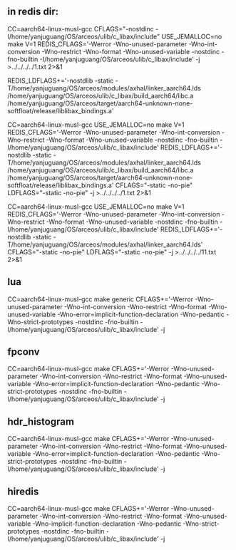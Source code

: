
## in redis dir:
CC=aarch64-linux-musl-gcc CFLAGS="-nostdinc -I/home/yanjuguang/OS/arceos/ulib/c_libax/include" USE_JEMALLOC=no make V=1 REDIS_CFLAGS='-Werror -Wno-unused-parameter -Wno-int-conversion -Wno-restrict -Wno-format -Wno-unused-variable -nostdinc -fno-builtin -I/home/yanjuguang/OS/arceos/ulib/c_libax/include' -j >../../../../1.txt 2>&1

REDIS_LDFLAGS+='-nostdlib -static -T/home/yanjuguang/OS/arceos/modules/axhal/linker_aarch64.lds /home/yanjuguang/OS/arceos/ulib/c_libax/build_aarch64/libc.a /home/yanjuguang/OS/arceos/target/aarch64-unknown-none-softfloat/release/liblibax_bindings.a'

CC=aarch64-linux-musl-gcc USE_JEMALLOC=no make V=1 REDIS_CFLAGS='-Werror -Wno-unused-parameter -Wno-int-conversion -Wno-restrict -Wno-format -Wno-unused-variable -nostdinc -fno-builtin -I/home/yanjuguang/OS/arceos/ulib/c_libax/include' REDIS_LDFLAGS+='-nostdlib -static -T/home/yanjuguang/OS/arceos/modules/axhal/linker_aarch64.lds /home/yanjuguang/OS/arceos/ulib/c_libax/build_aarch64/libc.a /home/yanjuguang/OS/arceos/target/aarch64-unknown-none-softfloat/release/liblibax_bindings.a' CFLAGS="-static -no-pie" LDFLAGS="-static -no-pie" -j >../../../../1.txt 2>&1

CC=aarch64-linux-musl-gcc USE_JEMALLOC=no make V=1 REDIS_CFLAGS='-Werror -Wno-unused-parameter -Wno-int-conversion -Wno-restrict -Wno-format -Wno-unused-variable -nostdinc -fno-builtin -I/home/yanjuguang/OS/arceos/ulib/c_libax/include' REDIS_LDFLAGS+='-nostdlib -static -T/home/yanjuguang/OS/arceos/modules/axhal/linker_aarch64.lds' CFLAGS="-static -no-pie" LDFLAGS="-static -no-pie" -j >../../../../11.txt 2>&1

## lua
CC=aarch64-linux-musl-gcc make generic CFLAGS+='-Werror -Wno-unused-parameter -Wno-int-conversion -Wno-restrict -Wno-format -Wno-unused-variable -Wno-error=implicit-function-declaration -Wno-pedantic -Wno-strict-prototypes -nostdinc -fno-builtin -I/home/yanjuguang/OS/arceos/ulib/c_libax/include' -j

## fpconv
CC=aarch64-linux-musl-gcc make CFLAGS+='-Werror -Wno-unused-parameter -Wno-int-conversion -Wno-restrict -Wno-format -Wno-unused-variable -Wno-error=implicit-function-declaration -Wno-pedantic -Wno-strict-prototypes -nostdinc -fno-builtin -I/home/yanjuguang/OS/arceos/ulib/c_libax/include' -j

## hdr_histogram
CC=aarch64-linux-musl-gcc make CFLAGS+='-Werror -Wno-unused-parameter -Wno-int-conversion -Wno-restrict -Wno-format -Wno-unused-variable -Wno-error=implicit-function-declaration -Wno-pedantic -Wno-strict-prototypes -nostdinc -fno-builtin -I/home/yanjuguang/OS/arceos/ulib/c_libax/include' -j

## hiredis
CC=aarch64-linux-musl-gcc make CFLAGS+='-Werror -Wno-unused-parameter -Wno-int-conversion -Wno-restrict -Wno-format -Wno-unused-variable -Wno-implicit-function-declaration -Wno-pedantic -Wno-strict-prototypes -nostdinc -fno-builtin -I/home/yanjuguang/OS/arceos/ulib/c_libax/include' -j

